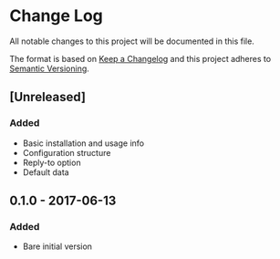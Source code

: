# Change Log
All notable changes to this project will be documented in this file.

The format is based on [Keep a Changelog](http://keepachangelog.com/)
and this project adheres to [Semantic Versioning](http://semver.org/).


## [Unreleased]

### Added
- Basic installation and usage info
- Configuration structure
- Reply-to option
- Default data


## 0.1.0 - 2017-06-13

### Added
- Bare initial version
